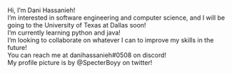 Hi, I’m Dani Hassanieh! <br>
I’m interested in software engineering and computer science, and I will be going to the University of Texas at Dallas soon! <br>
I’m currently learning python and java! <br>
I’m looking to collaborate on whatever I can to improve my skills in the future! <br>
You can reach me at danihassanieh#0508 on discord! <br>
My profile picture is by @SpecterBoyy on twitter! <br>

<!---
dioritoni/dioritoni is a ✨ special ✨ repository because its `README.md` (this file) appears on your GitHub profile.
You can click the Preview link to take a look at your changes.
--->
